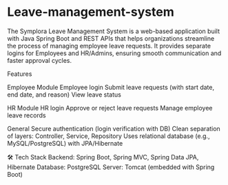 # Leave-management-system
The Symplora Leave Management System is a web-based application built with Java Spring Boot  and REST APIs that helps organizations streamline the process of managing employee leave requests. It provides separate logins for Employees and HR/Admins, ensuring smooth communication and faster approval cycles.

Features

Employee Module
Employee login
Submit leave requests (with start date, end date, and reason)
View leave status

HR Module
HR login
Approve or reject leave requests
Manage employee leave records

General
Secure authentication (login verification with DB)
Clean separation of layers: Controller, Service, Repository
Uses relational database (e.g., MySQL/PostgreSQL) with JPA/Hibernate

🛠️ Tech Stack
Backend: Spring Boot, Spring MVC, Spring Data JPA, Hibernate
Database:  PostgreSQL
Server: Tomcat (embedded with Spring Boot)
